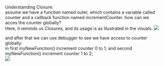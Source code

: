 Understanding Closure: <br/>
assume we have a function named outer, which contains a variable called counter and a callback function named incrementCounter.
how can we acces the counter globally? <br/>
Here, it reminds us Closures, and its usage is as illustrated in the visuals.
<img src="https://github.com/mryunt02/Closure/assets/90159617/2827c437-10fa-4ada-847b-a8a7d42e3e53" />

and after that we can use debugger to see we have access to counter globally: <br/>
in first myNewFunction() increment counter 0 to 1;
and second myNewFunction() increment counter 1 to 2; <br/>
<img src="https://github.com/mryunt02/Closure/assets/90159617/3f1bb774-1d03-404b-b261-1e14a7969d3f" />
